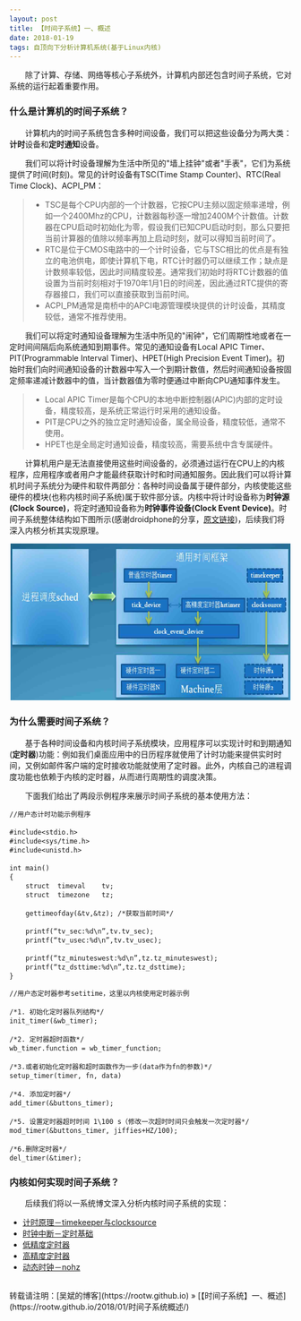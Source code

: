 ```yaml
---
layout: post
title: 【时间子系统】一、概述
date: 2018-01-19 
tags: 自顶向下分析计算机系统(基于Linux内核)
---
```


&emsp;&emsp;除了计算、存储、网络等核心子系统外，计算机内部还包含时间子系统，它对系统的运行起着重要作用。

### 什么是计算机的时间子系统？

&emsp;&emsp;计算机内的时间子系统包含多种时间设备，我们可以把这些设备分为两大类：**计时**设备和**定时通知**设备。

&emsp;&emsp;我们可以将计时设备理解为生活中所见的"墙上挂钟"或者"手表"，它们为系统提供了时间(时刻)。常见的计时设备有TSC(Time Stamp Counter)、RTC(Real Time Clock)、ACPI_PM：

>* TSC是每个CPU内部的一个计数器，它按CPU主频以固定频率递增，例如一个2400Mhz的CPU，计数器每秒逐一增加2400M个计数值。计数器在CPU启动时初始化为零，假设我们已知CPU启动时刻，那么只要把当前计算器的值除以频率再加上启动时刻，就可以得知当前时间了。
>* RTC是位于CMOS电路中的一个计时设备，它与TSC相比的优点是有独立的电池供电，即使计算机下电，RTC计时器仍可以继续工作；缺点是计数频率较低，因此时间精度较差。通常我们初始时将RTC计数器的值设置为当前时刻相对于1970年1月1日的时间差，因此通过RTC提供的寄存器接口，我们可以直接获取到当前时间。
>* ACPI_PM通常是南桥中的APCI电源管理模块提供的计时设备，其精度较低，通常不推荐使用。

&emsp;&emsp;我们可以将定时通知设备理解为生活中所见的"闹钟"，它们周期性地或者在一定时间间隔后向系统通知到期事件。常见的通知设备有Local APIC Timer、PIT(Programmable Interval Timer)、HPET(High Precision Event Timer)。初始时我们向时间通知设备的计数器中写入一个到期计数值，然后时间通知设备按固定频率递减计数器中的值，当计数器值为零时便通过中断向CPU通知事件发生。

>* Local APIC Timer是每个CPU的本地中断控制器(APIC)内部的定时设备，精度较高，是系统正常运行时采用的通知设备。
>* PIT是CPU之外的独立定时通知设备，属全局设备，精度较低，通常不使用。
>* HPET也是全局定时通知设备，精度较高，需要系统中含专属硬件。

&emsp;&emsp;计算机用户是无法直接使用这些时间设备的，必须通过运行在CPU上的内核程序，应用程序或者用户才能最终获取计时和时间通知服务。因此我们可以将计算机时间子系统分为硬件和软件两部分：各种时间设备属于硬件部分，内核使能这些硬件的模块(也称内核时间子系统)属于软件部分该。内核中将计时设备称为**时钟源(Clock Source)**，将定时通知设备称为**时钟事件设备(Clock Event Device)**。时间子系统整体结构如下图所示(感谢droidphone的分享，[原文链接](http://blog.csdn.net/droidphone/article/details/8017604))，后续我们将深入内核分析其实现原理。

<div align="center">
<img src="/images/posts/i440fx/time_1.jpg" height="280" width="500">  
</div> 

### 为什么需要时间子系统？

&emsp;&emsp;基于各种时间设备和内核时间子系统模块，应用程序可以实现计时和到期通知(**定时器**)功能：例如我们桌面应用中的日历程序就使用了计时功能来提供实时时间，又例如邮件客户端的定时接收功能就使用了定时器。此外，内核自己的进程调度功能也依赖于内核的定时器，从而进行周期性的调度决策。

&emsp;&emsp;下面我们给出了两段示例程序来展示时间子系统的基本使用方法：

```
//用户态计时功能示例程序

#include<stdio.h>
#include<sys/time.h>
#include<unistd.h>

int main()
{
    struct  timeval    tv;
    struct  timezone   tz;

    gettimeofday(&tv,&tz); /*获取当前时间*/

    printf(“tv_sec:%d\n”,tv.tv_sec);
    printf(“tv_usec:%d\n”,tv.tv_usec);

    printf(“tz_minuteswest:%d\n”,tz.tz_minuteswest);
    printf(“tz_dsttime:%d\n”,tz.tz_dsttime);
}
```

```
//用户态定时器参考setitime，这里以内核使用定时器示例

/*1. 初始化定时器队列结构*/
init_timer(&wb_timer);

/*2. 定时器超时函数*/
wb_timer.function = wb_timer_function; 

/*3.或者初始化定时器和超时函数作为一步(data作为fn的参数)*/
setup_timer(timer, fn, data)    

/*4. 添加定时器*/
add_timer(&buttons_timer); 

/*5. 设置定时器超时时间 1\100 s（修改一次超时时间只会触发一次定时器*/
mod_timer(&buttons_timer, jiffies+HZ/100); 

/*6.删除定时器*/
del_timer(&timer);
```

### 内核如何实现时间子系统？

&emsp;&emsp;后续我们将以一系统博文深入分析内核时间子系统的实现：

* [计时原理－timekeeper与clocksource](https://rootw.github.io/2018/01/计时/)
* [时钟中断－定时基础](https://rootw.github.io/2018/02/时钟中断/)
* [低精度定时器]()
* [高精度定时器]()
* [动态时钟－nohz]()




<br>
转载请注明：[吴斌的博客](https://rootw.github.io) » [【时间子系统】一、概述](https://rootw.github.io/2018/01/时间子系统概述/) 
